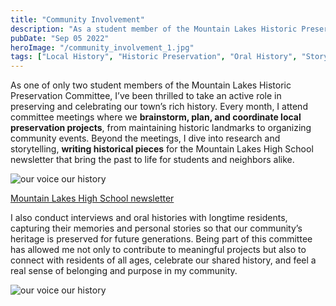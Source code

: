 ```yaml
---
title: "Community Involvement"
description: "As a student member of the Mountain Lakes Historic Preservation Committee, I participate in projects that celebrate and document our shared history; contributing to the community through historical research, writing, and oral histories, helping preserve local stories and heritage."
pubDate: "Sep 05 2022"
heroImage: "/community_involvement_1.jpg"
tags: ["Local History", "Historic Preservation", "Oral History", "Storytelling", "Intergenerational Connection", "Public Humanities"]
---
```

As one of only two student members of the Mountain Lakes Historic Preservation Committee, I’ve been thrilled to take an active role in preserving and celebrating our town’s rich history. Every month, I attend committee meetings where we <b>brainstorm, plan, and coordinate local preservation projects</b>, from maintaining historic landmarks to organizing community events. Beyond the meetings, I dive into research and storytelling, <b>writing historical pieces</b> for the Mountain Lakes High School newsletter that bring the past to life for students and neighbors alike.

![our voice our history](/community_involvement_2.png)
<div class="flex justify-center items-center">
  <div class="max-w-[80%] text-sm"><a href="http://www.mlmountaineer.org/?s=castle" target="_blank">Mountain Lakes High School newsletter</a>
  </div>
</div>

I also conduct interviews and oral histories with longtime residents, capturing their memories and personal stories so that our community’s heritage is preserved for future generations. Being part of this committee has allowed me not only to contribute to meaningful projects but also to connect with residents of all ages, celebrate our shared history, and feel a real sense of belonging and purpose in my community.

![our voice our history](/community_involvement_3.jpeg)

